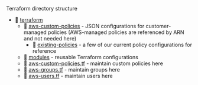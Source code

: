Terraform directory structure

- 📁 [terraform](https://github.com/hackforla/ops-security/tree/cb/example/terraform)
    - 📁  [aws-custom-policies](https://github.com/hackforla/ops-security/tree/cb/example/terraform/aws-custom-policies) - JSON configurations for customer-managed policies (AWS-managed policies are referenced by ARN and not needed here)
        - 📁 [existing-policies](https://github.com/hackforla/ops-security/tree/cb/example/terraform/aws-custom-policies/existing-policies) - a few of our current policy configurations for reference
    - 📁 [modules](https://github.com/hackforla/ops-security/tree/cb/example/terraform/modules) - reusable Terraform configurations
    - 📄 [aws-custom-policies.tf](https://github.com/hackforla/ops-security/tree/cb/example/terraform/modules/aws-groups) - maintain custom policies here
    - 📄 [aws-groups.tf](https://github.com/hackforla/ops-security/tree/cb/example/terraform/modules/aws-groups) - maintain groups here
    - 📄 [aws-users.tf](https://github.com/hackforla/ops-security/tree/cb/example/terraform/modules/aws-users) - maintain users here
